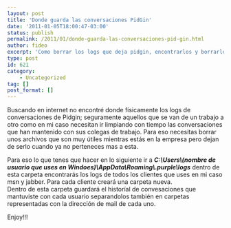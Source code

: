 ```yaml
---
layout: post
title: 'Donde guarda las conversaciones PidGin'
date: '2011-01-05T18:00:47-03:00'
status: publish
permalink: /2011/01/donde-guarda-las-conversaciones-pid-gin.html
author: fideo
excerpt: 'Como borrar los logs que deja pidgin, encontrarlos y borrarlos. Dejar limpia la computadora de histariales de conversación.'
type: post
id: 621
category:
    - Uncategorized
tag: []
post_format: []
---
```

Buscando en internet no encontré donde físicamente los logs de conversaciones de Pidgin; seguramente aquellos que se van de un trabajo a otro como en mi caso necesitan ir limpiando con tiempo las conversaciones que han mantenido con sus colegas de trabajo. Para eso necesitas borrar unos archivos que son muy útiles mientras estás en la empresa pero dejan de serlo cuando ya no perteneces mas a esta.

Para eso lo que tenes que hacer en lo siguiente ir a ***C:\\Users\\(nombre de usuario que uses en Windoes)\\AppData\\Roaming\\.purple\\logs*** dentro de esta carpeta encontrarás los logs de todos los clientes que uses en mi caso msn y jabber. Para cada cliente creará una carpeta nueva.  
Dentro de esta carpeta guardará el historíal de convesaciones que mantuviste con cada usuario separandolos también en carpetas representadas con la dirección de mail de cada uno.

Enjoy!!!
